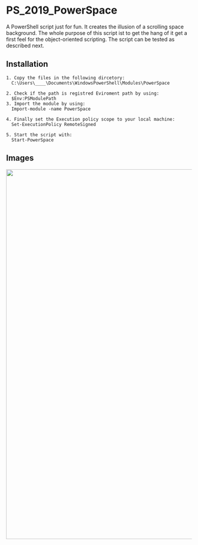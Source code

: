 # PS_2019_PowerSpace

A PowerShell script just for fun. It creates the illusion of a scrolling space background.
The whole purpose of this script ist to get the hang of it get a first feel for the object-oriented scripting.
The script can be tested as described next.

## Installation

```
1. Copy the files in the following dircetory:
  C:\Users\____\Documents\WindowsPowerShell\Modules\PowerSpace

2. Check if the path is registred Eviroment path by using:
  $Env:PSModulePath
3. Import the module by using:
  Import-module -name PowerSpace
  
4. Finally set the Execution policy scope to your local machine:
  Set-ExecutionPolicy RemoteSigned

5. Start the script with:
  Start-PowerSpace
```

## Images

<p>
<img src="https://github.com/LukasVoeller/PS_2019_PowerSpace/blob/master/images/Console.PNG" width="1000" "v0.6.0"/>
</p>
